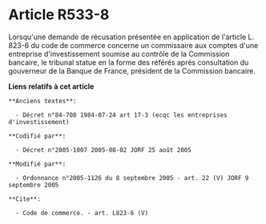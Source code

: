 # Article R533-8

Lorsqu'une demande de récusation présentée en application de l'article L. 823-6 du code de commerce concerne un commissaire
aux comptes d'une entreprise d'investissement soumise au contrôle de la Commission bancaire, le tribunal statue en la forme
des référés après consultation du gouverneur de la Banque de France, président de la Commission bancaire.

**Liens relatifs à cet article**

	**Anciens textes**:

	  - Décret n°84-708 1984-07-24 art 17-3 (ecqc les entreprises d'investissement)

	**Codifié par**:

	  - Décret n°2005-1007 2005-08-02 JORF 25 août 2005

	**Modifié par**:

	  - Ordonnance n°2005-1126 du 8 septembre 2005 - art. 22 (V) JORF 9 septembre 2005

	**Cite**:

	  - Code de commerce. - art. L823-6 (V)
